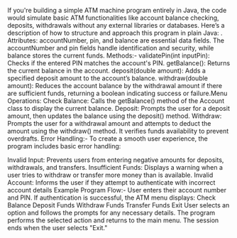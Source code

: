 If you're building a simple ATM machine program entirely in Java, the code would simulate basic ATM functionalities like account balance checking, deposits, withdrawals without any external libraries or databases. Here’s a description of how to structure and approach this program in plain Java:
. Attributes: accountNumber, pin, and balance are essential data fields. The accountNumber and pin fields handle identification and security, while balance stores the current funds.
Methods:-
validatePin(int inputPin): Checks if the entered PIN matches the account's PIN.
getBalance(): Returns the current balance in the account.
deposit(double amount): Adds a specified deposit amount to the account’s balance.
withdraw(double amount): Reduces the account balance by the withdrawal amount if there are sufficient funds, returning a boolean indicating success or failure.Menu Operations:
Check Balance: Calls the getBalance() method of the Account class to display the current balance.
Deposit: Prompts the user for a deposit amount, then updates the balance using the deposit() method.
Withdraw: Prompts the user for a withdrawal amount and attempts to deduct the amount using the withdraw() method. It verifies funds availability to prevent overdrafts.
Error Handling:-
To create a smooth user experience, the program includes basic error handling:

Invalid Input: Prevents users from entering negative amounts for deposits, withdrawals, and transfers.
Insufficient Funds: Displays a warning when a user tries to withdraw or transfer more money than is available.
Invalid Account: Informs the user if they attempt to authenticate with incorrect account details
Example Program Flow:-
User enters their account number and PIN.
If authentication is successful, the ATM menu displays:
Check Balance
Deposit Funds
Withdraw Funds
Transfer Funds
Exit
User selects an option and follows the prompts for any necessary details.
The program performs the selected action and returns to the main menu.
The session ends when the user selects "Exit."
